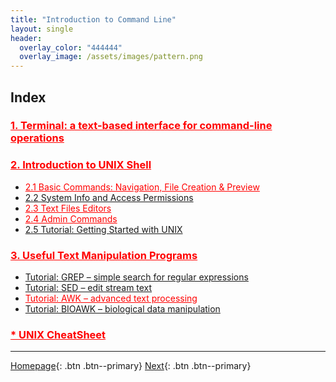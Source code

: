 ```yaml
---
title: "Introduction to Command Line"
layout: single
header:
  overlay_color: "444444"
  overlay_image: /assets/images/pattern.png
---
```





## Index

### **<a href="01-terminal-basics.md" style="color: red;">1. Terminal: a text-based interface for command-line operations</a>**   <!--- **[Terminal: a text-based interface for command-line operations](01-terminal-basics.md)** -->

### **<a href="02-intro-to-unix-shell.md" style="color: red;">2. Introduction to UNIX Shell</a>**  <!--- **[Introduction to Unix Shell](02-intro-to-unix-shell.md)** -->
* <a href="02A-basic-commands.md" style="color: red;">2.1 Basic Commands: Navigation, File Creation & Preview</a>  <!--- [2.1 Basic Commands: Navigation, File Creation & Preview](02A-basic-commands.md) -->
* [2.2 System Info and Access Permissions](02B-unix-system-info-permissions.md)
* <a href="02C-text-files-editors.md" style="color: red;">2.3 Text Files Editors</a>  <!--- [2.3 Text Files Editors](02C-text-files-editors.md) -->
* <a href="02D-admin-commands.md" style="color: red;">2.4 Admin Commands</a>    <!--- [2.4 Admin Commands](02D-admin-commands.md) -->
* [2.5 Tutorial: Getting Started with UNIX](02E-tutorial-unix-getting-started.md)

### **<a href="03-text-manipulation-programs.md" style="color: red;">3. Useful Text Manipulation Programs</a>**   <!--- [3. Useful Text Manipulation Programs](03-text-manipulation-programs.md) -->
  * [Tutorial: GREP – simple search for regular expressions](03A-tutorial-unix-grep.md)
  * [Tutorial: SED – edit stream text](03B-tutorial-unix-sed.md)
  * <a href="03C-tutorial-unix-awk.md" style="color: red;">Tutorial: AWK – advanced text processing</a>   <!--- [Tutorial: AWK – advanced text processing](03C-tutorial-unix-awk.md) -->
  * [Tutorial: BIOAWK – biological data manipulation](03D-tutorial-unix-bioawk.md)

### <a href="04-unix-cheat-sheet.md" style="color: red;">* UNIX CheatSheet</a>   <!--- [* UNIX CheatSheet](04-unix-cheat-sheet.md) -->
---

[Homepage](../index.md){: .btn  .btn--primary}
[Next](Unix/unix-basics-1.md){: .btn  .btn--primary}
